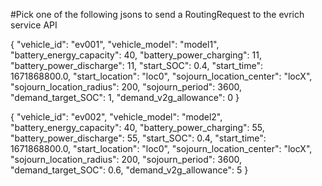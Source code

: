 #Pick one of the following jsons to send a RoutingRequest to the evrich service API

{
  "vehicle_id": "ev001",
  "vehicle_model": "model1",
  "battery_energy_capacity": 40,
  "battery_power_charging": 11,
  "battery_power_discharge": 11,
  "start_SOC": 0.4,
  "start_time": 1671868800.0,
  "start_location": "loc0",
  "sojourn_location_center": "locX",
  "sojourn_location_radius": 200,
  "sojourn_period": 3600,
  "demand_target_SOC": 1,
  "demand_v2g_allowance": 0
}

{
  "vehicle_id": "ev002",
  "vehicle_model": "model2",
  "battery_energy_capacity": 40,
  "battery_power_charging": 55,
  "battery_power_discharge": 55,
  "start_SOC": 0.4,
  "start_time": 1671868800.0,
  "start_location": "loc0",
  "sojourn_location_center": "locX",
  "sojourn_location_radius": 200,
  "sojourn_period": 3600,
  "demand_target_SOC": 0.6,
  "demand_v2g_allowance": 5
}
